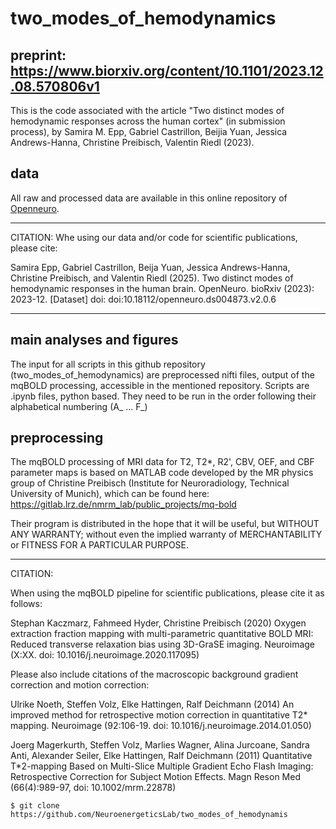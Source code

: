 # two_modes_of_hemodynamics

## preprint: https://www.biorxiv.org/content/10.1101/2023.12.08.570806v1

This is the code associated with the article "Two distinct modes of hemodynamic responses across the human cortex" (in submission process), by Samira M. Epp, Gabriel Castrillon, Beijia Yuan, Jessica Andrews-Hanna, Christine Preibisch, Valentin Riedl (2023).
## data
All raw and processed data are available in this online repository of [Openneuro](https://openneuro.org/datasets/ds004873).

-----------------
CITATION:
Whe using our data and/or code for scientific publications, please cite: 

Samira Epp, Gabriel Castrillon, Beija Yuan, Jessica Andrews-Hanna, Christine Preibisch, and Valentin Riedl (2025). Two distinct modes of hemodynamic responses in the human brain. OpenNeuro. bioRxiv (2023): 2023-12. [Dataset] doi: doi:10.18112/openneuro.ds004873.v2.0.6

-----------------

## main analyses and figures
The input for all scripts in this github repository (two_modes_of_hemodynamics) are preprocessed nifti files, output of the mqBOLD processing, accessible in the mentioned repository. 
Scripts are .ipynb files, python based.
They need to be run in the order following their alphabetical numbering (A_ ... F_) 


## preprocessing
The mqBOLD processing of MRI data for T2, T2*, R2', CBV, OEF, and CBF parameter maps is based on MATLAB code developed by the MR physics group of Christine Preibisch (Institute for Neuroradiology, Technical University of Munich), which can be found here: https://gitlab.lrz.de/nmrm_lab/public_projects/mq-bold 

Their program is distributed in the hope that it will be useful, but WITHOUT ANY WARRANTY;
without even the implied warranty of MERCHANTABILITY or FITNESS FOR A PARTICULAR PURPOSE.

-----------------
CITATION:

When using the mqBOLD pipeline for scientific publications, please cite it as follows:

Stephan Kaczmarz, Fahmeed Hyder, Christine Preibisch (2020) 
Oxygen extraction fraction mapping with multi-parametric quantitative BOLD MRI: Reduced transverse relaxation bias using 3D-GraSE imaging. 
Neuroimage (X:XX. doi: 10.1016/j.neuroimage.2020.117095)

Please also include citations of the macroscopic background gradient correction and motion correction:

Ulrike Noeth, Steffen Volz, Elke Hattingen, Ralf Deichmann (2014)
An improved method for retrospective motion correction in quantitative T2* mapping.
Neuroimage (92:106-19. doi: 10.1016/j.neuroimage.2014.01.050)

Joerg Magerkurth, Steffen Volz, Marlies Wagner, Alina Jurcoane, Sandra Anti, Alexander Seiler, Elke Hattingen, Ralf Deichmann (2011)
Quantitative T*2-mapping Based on Multi-Slice Multiple Gradient Echo Flash Imaging: Retrospective Correction for Subject Motion Effects.
Magn Reson Med (66(4):989-97, doi: 10.1002/mrm.22878)





```console
$ git clone https://github.com/NeuroenergeticsLab/two_modes_of_hemodynamis
```
